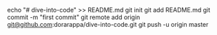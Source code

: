 echo "# dive-into-code" >> README.md
git init
git add README.md
git commit -m "first commit"
git remote add origin git@github.com:dorarappa/dive-into-code.git
git push -u origin master
